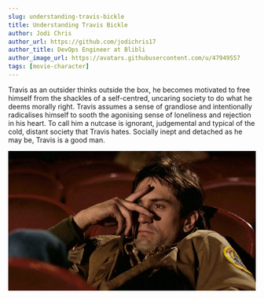 ```yaml
---
slug: understanding-travis-bickle
title: Understanding Travis Bickle
author: Jodi Chris
author_url: https://github.com/jodichris17
author_title: DevOps Engineer at Blibli
author_image_url: https://avatars.githubusercontent.com/u/47949557
tags: [movie-character]
---
```


Travis as an outsider thinks outside the box, he becomes motivated to free himself from the shackles of a self-centred, uncaring society to do what he deems morally right. Travis assumes a sense of grandiose and intentionally radicalises himself to sooth the agonising sense of loneliness and rejection in his heart. To call him a nutcase is ignorant, judgemental and typical of the cold, distant society that Travis hates. Socially inept and detached as he may be, Travis is a good man.

![travis bickle](img/travis-bickle.jpg)